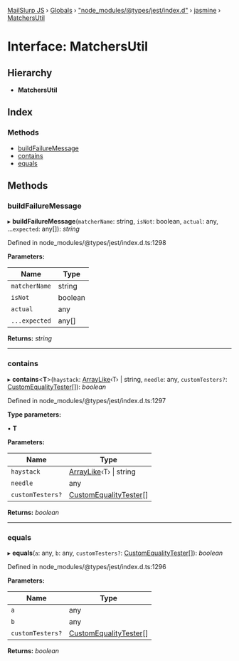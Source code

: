 [MailSlurp JS](../README.md) › [Globals](../globals.md) › ["node_modules/@types/jest/index.d"](../modules/_node_modules__types_jest_index_d_.md) › [jasmine](../modules/_node_modules__types_jest_index_d_.jasmine.md) › [MatchersUtil](_node_modules__types_jest_index_d_.jasmine.matchersutil.md)

# Interface: MatchersUtil

## Hierarchy

* **MatchersUtil**

## Index

### Methods

* [buildFailureMessage](_node_modules__types_jest_index_d_.jasmine.matchersutil.md#buildfailuremessage)
* [contains](_node_modules__types_jest_index_d_.jasmine.matchersutil.md#contains)
* [equals](_node_modules__types_jest_index_d_.jasmine.matchersutil.md#equals)

## Methods

###  buildFailureMessage

▸ **buildFailureMessage**(`matcherName`: string, `isNot`: boolean, `actual`: any, ...`expected`: any[]): *string*

Defined in node_modules/@types/jest/index.d.ts:1298

**Parameters:**

Name | Type |
------ | ------ |
`matcherName` | string |
`isNot` | boolean |
`actual` | any |
`...expected` | any[] |

**Returns:** *string*

___

###  contains

▸ **contains**<**T**>(`haystack`: [ArrayLike](_node_modules__types_jest_index_d_.jasmine.arraylike.md)‹T› | string, `needle`: any, `customTesters?`: [CustomEqualityTester](../modules/_node_modules__types_jest_index_d_.jasmine.md#customequalitytester)[]): *boolean*

Defined in node_modules/@types/jest/index.d.ts:1297

**Type parameters:**

▪ **T**

**Parameters:**

Name | Type |
------ | ------ |
`haystack` | [ArrayLike](_node_modules__types_jest_index_d_.jasmine.arraylike.md)‹T› &#124; string |
`needle` | any |
`customTesters?` | [CustomEqualityTester](../modules/_node_modules__types_jest_index_d_.jasmine.md#customequalitytester)[] |

**Returns:** *boolean*

___

###  equals

▸ **equals**(`a`: any, `b`: any, `customTesters?`: [CustomEqualityTester](../modules/_node_modules__types_jest_index_d_.jasmine.md#customequalitytester)[]): *boolean*

Defined in node_modules/@types/jest/index.d.ts:1296

**Parameters:**

Name | Type |
------ | ------ |
`a` | any |
`b` | any |
`customTesters?` | [CustomEqualityTester](../modules/_node_modules__types_jest_index_d_.jasmine.md#customequalitytester)[] |

**Returns:** *boolean*
